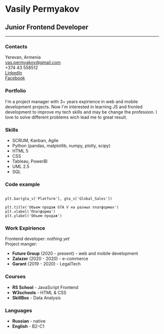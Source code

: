 # Vasily Permyakov
## Junior Frontend Developer
******
### Contacts
Yerevan, Armenia  
vas.permyakov@gmail.com  
+374 43 558512  
[LinkedIn](https://www.linkedin.com/in/vasily-permyakov/)  
[Facebook](https://www.facebook.com/vaspermyakov/)  
### Portfolio
I'm a project manager with 3+ years expirience in web and mobile development projects. Now I'm interested in learning JS and fronted development to improve my tech skills and may be change the profession.
I love to solve different problems wich lead me to great result.
### Skills
* SCRUM, Kanban, Agile
* Python (pandas, matplotlib, numpy, plotly, scipy)
* HTML 5
* CSS
* Tableau, PowerBI
* UML 2.5
* SQL
### Code example
``` gta_v = df[df['Name'] == 'Grand Theft Auto V'].groupby('Platform')['Global_Sales'].sum().reset_index()

plt.bar(gta_v['Platform'], gta_v['Global_Sales'])

plt.title('Объем продаж GTA V на разных платформах')
plt.xlabel('Платформа')
plt.ylabel('Объем продаж')
```
### Work Expirience
Frontend developer: *nothing yet*  
Project manger:
* **Future Group** (2020 - present) - web and mobile development
* **Zalazer** (2020 - 2020) - e-commerce
* **Garant** (2019 - 2020) - LegalTech
### Courses
* **RS School** - JavaScript Frontend
* **W3schools** - HTML & CSS
* **SkillBox** - Data Analysis
### Languages
* **Russian** - native
* **English** - B2-C1